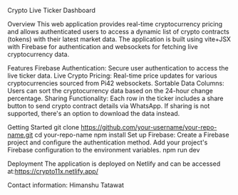 Crypto Live Ticker Dashboard

Overview
This web application provides real-time cryptocurrency pricing and allows authenticated users to access a dynamic list of crypto contracts (tokens) with their latest market data. The application is built using vite+JSX with Firebase for authentication and websockets for fetching live cryptocurrency data.

Features
Firebase Authentication: Secure user authentication to access the live ticker data.
Live Crypto Pricing: Real-time price updates for various cryptocurrencies sourced from Pi42 websockets.
Sortable Data Columns: Users can sort the cryptocurrency data based on the 24-hour change percentage.
Sharing Functionality: Each row in the ticker includes a share button to send crypto contract details via WhatsApp. If sharing is not supported, there's an option to download the data instead.

Getting Started
git clone https://github.com/your-username/your-repo-name.git
cd your-repo-name
npm install
Set up Firebase:
Create a Firebase project and configure the authentication method.
Add your project's Firebase configuration to the environment variables.
npm run dev


Deployment
The application is deployed on Netlify and can be accessed at:https://crypto11x.netlify.app/

Contact information:
Himanshu Tatawat
